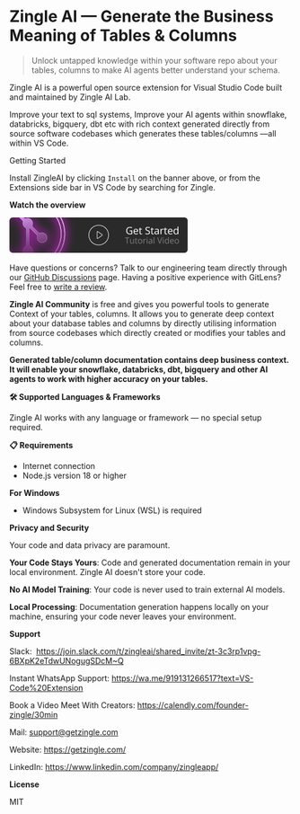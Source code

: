 # Zingle AI — **Generate the Business Meaning of Tables & Columns**

> Unlock untapped knowledge within your software repo about your tables, columns to make AI agents better understand your schema.

Zingle AI is a powerful open source extension for Visual Studio Code built and maintained by Zingle AI Lab.

Improve your text to sql systems, Improve your AI agents within snowflake, databricks, bigquery, dbt etc  with rich context generated directly from source software codebases which generates these tables/columns —all within VS Code. 

Getting Started

Install ZingleAI by clicking `Install` on the banner above, or from the Extensions side bar in VS Code by searching for Zingle.

**Watch the overview**

<a href="https://youtu.be/Erc_7Wk3uHs" target="_blank" rel="noopener noreferrer"><img src="https://raw.githubusercontent.com/gitkraken/vscode-gitlens/main/images/docs/get-started-video.png" alt="Get started video thumbnail"></a>

Have questions or concerns? Talk to our engineering team directly through our [GitHub Discussions](https://github.com/gitkraken/vscode-gitlens/discussions/categories/feedback) page. Having a positive experience with GitLens? Feel free to [write a review](https://marketplace.visualstudio.com/items?itemName=ZingleAI.zingleai-codebase2docs&ssr=false#review-details).

**Zingle AI Community** is free and gives you powerful tools to generate Context of your tables, columns. It allows you to generate deep context about your database tables and columns by directly utilising information from source codebases which directly created or modifies your tables and columns.

**Generated table/column documentation contains deep business context. It will enable your snowflake, databricks, dbt, bigquery and other AI agents to work with higher accuracy on your tables.** 

**🛠️ Supported Languages & Frameworks**

Zingle AI works with any language or framework — no special setup required.

**📋 Requirements**

- Internet connection
- Node.js version 18 or higher

**For Windows**

- Windows Subsystem for Linux (WSL) is required

**Privacy and Security**

Your code and data privacy are paramount.

**Your Code Stays Yours**: Code and generated documentation remain in your local environment. Zingle AI doesn't store your code.

**No AI Model Training**: Your code is never used to train external AI models.

**Local Processing**: Documentation generation happens locally on your machine, ensuring your code never leaves your environment.

**Support**

Slack:  https://join.slack.com/t/zingleai/shared_invite/zt-3c3rp1vpg-6BXpK2eTdwUNogugSDcM~Q

Instant WhatsApp Support: https://wa.me/919131266517?text=VS-Code%20Extension

Book a Video Meet With Creators: https://calendly.com/founder-zingle/30min

Mail: support@getzingle.com

Website: https://getzingle.com/

LinkedIn: https://www.linkedin.com/company/zingleapp/

**License**

MIT
